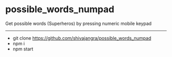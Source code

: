 # possible_words_numpad
Get possible words (Superheros) by pressing numeric mobile keypad

---
 - git clone https://github.com/shivajangra/possible_words_numpad
 - npm i
 - npm start
